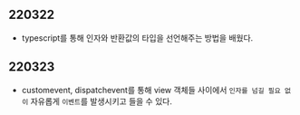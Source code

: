 ## 220322

- typescript를 통해 인자와 반환값의 타입을 선언해주는 방법을 배웠다.


## 220323

- customevent, dispatchevent를 통해 view 객체들 사이에서 `인자를 넘길 필요 없이` 자유롭게 `이벤트`를 발생시키고 들을 수 있다.
